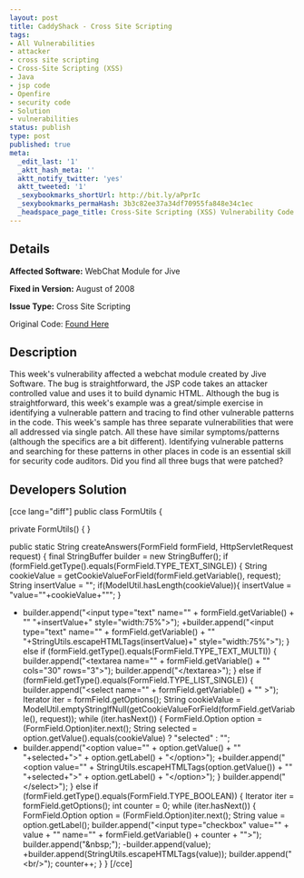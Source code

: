 ```yaml
---
layout: post
title: CaddyShack - Cross Site Scripting
tags:
- All Vulnerabilities
- attacker
- cross site scripting
- Cross-Site Scripting (XSS)
- Java
- jsp code
- Openfire
- security code
- Solution
- vulnerabilities
status: publish
type: post
published: true
meta:
  _edit_last: '1'
  _aktt_hash_meta: ''
  aktt_notify_twitter: 'yes'
  aktt_tweeted: '1'
  _sexybookmarks_shortUrl: http://bit.ly/aPprIc
  _sexybookmarks_permaHash: 3b3c82ee37a34df70955fa848e34c1ec
  _headspace_page_title: Cross-Site Scripting (XSS) Vulnerability Code Example
---
```

## Details
__Affected Software:__ WebChat Module for Jive

__Fixed in Version:__  August of 2008

__Issue Type:__ Cross Site Scripting

Original Code: <a title="Caddyshack" href="http://spotthevuln.com/2010/08/caddyshack/" target="_blank">Found    Here</a>
## Description
This week's vulnerability affected a webchat module created by Jive Software.  The bug is straightforward,  the JSP code takes an attacker controlled value and uses it to build dynamic HTML.  Although the bug is straightforward, this week's example was a great/simple exercise in identifying a vulnerable pattern and tracing to find other vulnerable patterns in the code.  This week's sample has three separate vulnerabilities that were all addressed via single patch.  All these have similar symptoms/patterns (although the specifics are a bit different).  Identifying vulnerable patterns and searching for these patterns in other places in code is an essential skill for security code auditors.  Did you find all three bugs that were patched?
<h2>Developers Solution</h2>
[cce lang="diff"] public class FormUtils {

private FormUtils() {
}

public static String createAnswers(FormField formField, HttpServletRequest request) {
final StringBuffer builder = new StringBuffer();
if (formField.getType().equals(FormField.TYPE_TEXT_SINGLE)) {
String cookieValue = getCookieValueForField(formField.getVariable(), request);
String insertValue = "";
if(ModelUtil.hasLength(cookieValue)){
insertValue = "value=\""+cookieValue+"\"";
}
- builder.append("&lt;input type=\"text\" name=\"" + formField.getVariable() + "\" "+insertValue+" style=\"width:75%\"&gt;");
+builder.append("&lt;input type=\"text\" name=\"" + formField.getVariable() + "\" "+StringUtils.escapeHTMLTags(insertValue)+" style=\"width:75%\"&gt;");
}
else if (formField.getType().equals(FormField.TYPE_TEXT_MULTI)) {
builder.append("&lt;textarea name=\"" + formField.getVariable() + "\" cols=\"30\" rows=\"3\"&gt;");
builder.append("&lt;/textarea&gt;");
}
else if (formField.getType().equals(FormField.TYPE_LIST_SINGLE)) {
builder.append("&lt;select name=\"" + formField.getVariable() + "\" &gt;");
Iterator iter = formField.getOptions();
String cookieValue = ModelUtil.emptyStringIfNull(getCookieValueForField(formField.getVariable(), request));
while (iter.hasNext()) {
FormField.Option option = (FormField.Option)iter.next();
String selected = option.getValue().equals(cookieValue) ? "selected" : "";
- builder.append("&lt;option value=\"" + option.getValue() + "\" "+selected+"&gt;" + option.getLabel() + "&lt;/option&gt;");
+builder.append("&lt;option value=\"" + StringUtils.escapeHTMLTags(option.getValue()) + "\" "+selected+"&gt;" + option.getLabel() + "&lt;/option&gt;");
}
builder.append("&lt;/select&gt;");
}
else if (formField.getType().equals(FormField.TYPE_BOOLEAN)) {
Iterator iter = formField.getOptions();
int counter = 0;
while (iter.hasNext()) {
FormField.Option option = (FormField.Option)iter.next();
String value = option.getLabel();
builder.append("&lt;input type=\"checkbox\" value=\"" + value + "\" name=\"" + formField.getVariable() + counter + "\"&gt;");
builder.append("&amp;nbsp;");
-builder.append(value);
+builder.append(StringUtils.escapeHTMLTags(value));
builder.append("&lt;br/&gt;");
counter++;
}
}
[/cce] 
